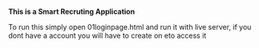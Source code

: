 **This is a Smart Recruting Application**

To run this simply open 01loginpage.html and run it with live server, if you dont have a account you will have to create on eto access it
